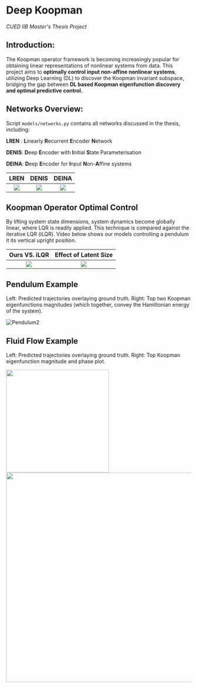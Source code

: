 # Deep Koopman
*CUED IIB Master's Thesis Project*

## Introduction: 
The Koopman operator framework is becoming increasingly popular for obtaining linear representations of nonlinear systems from data. This project aims to **optimally control input non-affine nonlinear systems**, utilizing Deep Learning (DL) to discover the Koopman invariant subspace, bridging the gap between **DL based Koopman eigenfunction discovery and optimal predictive control.**

## Networks Overview:
Script `models/networks.py` contains all networks discussed in the thesis, including:

**LREN** : **L**inearly **R**ecurrent **E**ncoder **N**etwork

**DENIS**: **D**eep **E**ncoder with **I**nitial **S**tate Parameterisation

**DEINA**: **D**eep **E**ncoder for **I**nput **N**on-**A**ffine systems

 
|               **LREN**               |               **DENIS**              |               **DEINA**              |
|:------------------------------------:|:------------------------------------:|:------------------------------------:|
| ![](https://i.imgur.com/zk0sbWV.png) | ![](https://i.imgur.com/dTgpnbo.png) | ![](https://i.imgur.com/4lvGkWC.png) |

## Koopman Operator Optimal Control
By lifting system state dimensions, system dynamics become globally linear, where LQR is readily applied. This technique is compared against the iterative LQR (iLQR). Video below shows our models controlling a pendulum it its vertical upright position.

**Ours VS. iLQR**            |  **Effect of Latent Size**
:-------------------------:|:-------------------------:
![](https://i.imgur.com/cEslwIS.gif)  |  ![](https://i.imgur.com/c0X2hVD.gif)


## Pendulum Example
Left: Predicted trajectories overlaying ground truth. Right: Top two Koopman eigenfunctions magnitudes (which together, convey the Hamiltonian energy of the system).

![Pendulum2](https://i.imgur.com/j83vGxn.gif)

## Fluid Flow Example
Left: Predicted trajectories overlaying ground truth. Right: Top Koopman eigenfunction magnitude and phase plot.

<img src="https://i.imgur.com/5MuBOFo.gif" width="280"/> <img src="https://i.imgur.com/Y35ktWl.gif" width="570"/> 

